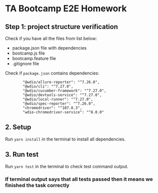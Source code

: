 # TA Bootcamp E2E Homework

## Step 1: project structure verification
Check if you have all the files from list below:

- package.json file with dependencies
- bootcamp.js file
- bootcamp.feature file
- .gitignore file

Check if `package.json` contains dependencies:
```text
        "@wdio/allure-reporter": "^7.26.0",
        "@wdio/cli": "^7.27.0",
        "@wdio/cucumber-framework": "^7.27.0",
        "@wdio/devtools-service": "^7.27.0",
        "@wdio/local-runner": "^7.27.0",
        "@wdio/spec-reporter": "^7.26.0",
        "chromedriver": "^107.0.3",
        "wdio-chromedriver-service": "^8.0.0"
```

## 2. Setup
Run `yarn install` in the terminal to install all dependencies.  

## 3. Run test
Run `yarn test` in the terminal to check test command output. 

### If terminal output says that all tests passed then it means we finished the task correctly

